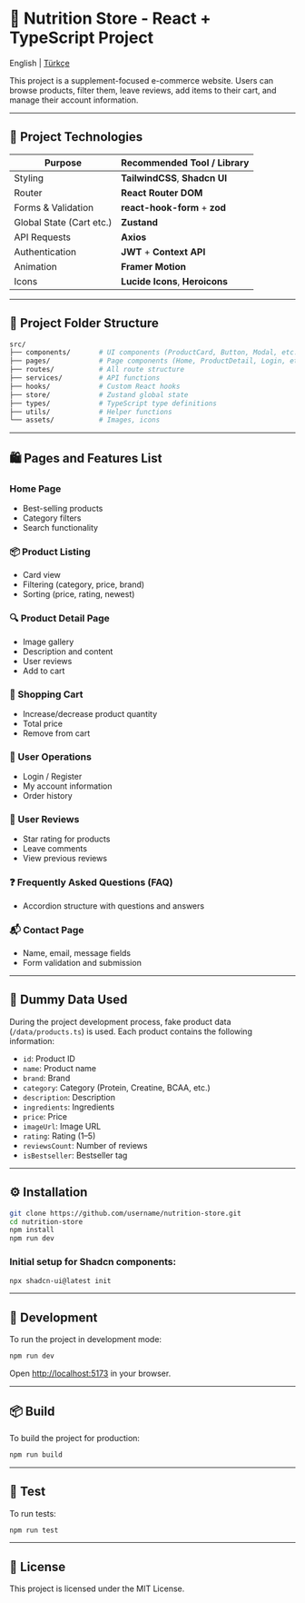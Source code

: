 # 🥤 Nutrition Store - React + TypeScript Project

English | [Türkçe](./README.md)

This project is a supplement-focused e-commerce website. Users can browse products, filter them, leave reviews, add items to their cart, and manage their account information.

---

## 🚀 Project Technologies

| Purpose                        | Recommended Tool / Library                    |
|-------------------------------|-----------------------------------------------|
| Styling                       | **TailwindCSS**, **Shadcn UI**                |
| Router                        | **React Router DOM**                          |
| Forms & Validation            | **react-hook-form** + **zod**                 |
| Global State (Cart etc.)     | **Zustand**                                   |
| API Requests                  | **Axios**                                     |
| Authentication                | **JWT** + **Context API**                    |
| Animation                     | **Framer Motion**                             |
| Icons                         | **Lucide Icons**, **Heroicons**               |

---

## 📁 Project Folder Structure

```bash
src/
├── components/       # UI components (ProductCard, Button, Modal, etc.)
├── pages/            # Page components (Home, ProductDetail, Login, etc.)
├── routes/           # All route structure
├── services/         # API functions
├── hooks/            # Custom React hooks
├── store/            # Zustand global state
├── types/            # TypeScript type definitions
├── utils/            # Helper functions
└── assets/           # Images, icons
```

---

## 🛍️ Pages and Features List

### Home Page
- Best-selling products
- Category filters
- Search functionality

### 📦 Product Listing
- Card view
- Filtering (category, price, brand)
- Sorting (price, rating, newest)

### 🔍 Product Detail Page
- Image gallery
- Description and content
- User reviews
- Add to cart

### 🛒 Shopping Cart
- Increase/decrease product quantity
- Total price
- Remove from cart

### 👤 User Operations
- Login / Register
- My account information
- Order history

### 💬 User Reviews
- Star rating for products
- Leave comments
- View previous reviews

### ❓ Frequently Asked Questions (FAQ)
- Accordion structure with questions and answers

### 📬 Contact Page
- Name, email, message fields
- Form validation and submission

---

## 🧪 Dummy Data Used

During the project development process, fake product data (`/data/products.ts`) is used. Each product contains the following information:

- `id`: Product ID
- `name`: Product name
- `brand`: Brand
- `category`: Category (Protein, Creatine, BCAA, etc.)
- `description`: Description
- `ingredients`: Ingredients
- `price`: Price
- `imageUrl`: Image URL
- `rating`: Rating (1–5)
- `reviewsCount`: Number of reviews
- `isBestseller`: Bestseller tag

---

## ⚙️ Installation

```bash
git clone https://github.com/username/nutrition-store.git
cd nutrition-store
npm install
npm run dev
```

### Initial setup for Shadcn components:

```bash
npx shadcn-ui@latest init
```

---

## 🚀 Development

To run the project in development mode:

```bash
npm run dev
```

Open [http://localhost:5173](http://localhost:5173) in your browser.

---

## 📦 Build

To build the project for production:

```bash
npm run build
```

---

## 🧪 Test

To run tests:

```bash
npm run test
```

---

## 📝 License

This project is licensed under the MIT License.
